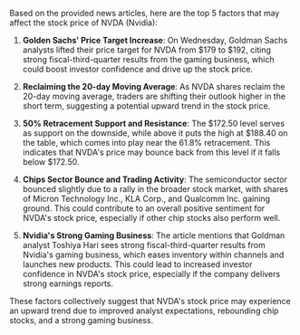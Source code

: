 Based on the provided news articles, here are the top 5 factors that may affect the stock price of NVDA (Nvidia):

1. **Golden Sachs' Price Target Increase**: On Wednesday, Goldman Sachs analysts lifted their price target for NVDA from $179 to $192, citing strong fiscal-third-quarter results from the gaming business, which could boost investor confidence and drive up the stock price.

2. **Reclaiming the 20-day Moving Average**: As NVDA shares reclaim the 20-day moving average, traders are shifting their outlook higher in the short term, suggesting a potential upward trend in the stock price.

3. **50% Retracement Support and Resistance**: The $172.50 level serves as support on the downside, while above it puts the high at $188.40 on the table, which comes into play near the 61.8% retracement. This indicates that NVDA's price may bounce back from this level if it falls below $172.50.

4. **Chips Sector Bounce and Trading Activity**: The semiconductor sector bounced slightly due to a rally in the broader stock market, with shares of Micron Technology Inc., KLA Corp., and Qualcomm Inc. gaining ground. This could contribute to an overall positive sentiment for NVDA's stock price, especially if other chip stocks also perform well.

5. **Nvidia's Strong Gaming Business**: The article mentions that Goldman analyst Toshiya Hari sees strong fiscal-third-quarter results from Nvidia's gaming business, which eases inventory within channels and launches new products. This could lead to increased investor confidence in NVDA's stock price, especially if the company delivers strong earnings reports.

These factors collectively suggest that NVDA's stock price may experience an upward trend due to improved analyst expectations, rebounding chip stocks, and a strong gaming business.